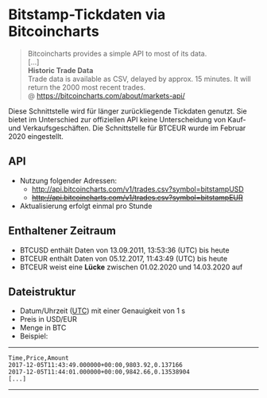 # Bitstamp-Tickdaten via Bitcoincharts

> Bitcoincharts provides a simple API to most of its data.  
> [...]  
> **Historic Trade Data**  
> Trade data is available as CSV, delayed by approx. 15 minutes. It will return the 2000 most recent trades.  
>@ https://bitcoincharts.com/about/markets-api/

Diese Schnittstelle wird für länger zurückliegende Tickdaten genutzt. Sie bietet im Unterschied zur offiziellen API
keine Unterscheidung von Kauf- und Verkaufsgeschäften.
Die Schnittstelle für BTCEUR wurde im Februar 2020 eingestellt.


## API
- Nutzung folgender Adressen:
    - http://api.bitcoincharts.com/v1/trades.csv?symbol=bitstampUSD
    - ~~http://api.bitcoincharts.com/v1/trades.csv?symbol=bitstampEUR~~
- Aktualisierung erfolgt einmal pro Stunde

## Enthaltener Zeitraum

- BTCUSD enthält Daten von 13.09.2011, 13:53:36 (UTC) bis heute
- BTCEUR enthält Daten von 05.12.2017, 11:43:49 (UTC) bis heute
- BTCEUR weist eine **Lücke** zwischen 01.02.2020 und 14.03.2020 auf

## Dateistruktur

- Datum/Uhrzeit ([UTC](https://de.wikipedia.org/wiki/Koordinierte_Weltzeit)) mit einer Genauigkeit von 1 s
- Preis in USD/EUR
- Menge in BTC
- Beispiel:

---
    Time,Price,Amount
    2017-12-05T11:43:49.000000+00:00,9803.92,0.137166
    2017-12-05T11:44:01.000000+00:00,9842.66,0.13538904
    [...]
---
